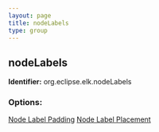 ```yaml
---
layout: page
title: nodeLabels
type: group
---
```

## nodeLabels

**Identifier:** org.eclipse.elk.nodeLabels

### Options:

[Node Label Padding](org-eclipse-elk-nodeLabels-padding)
[Node Label Placement](org-eclipse-elk-nodeLabels-placement)
